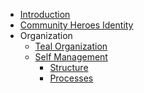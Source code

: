 <!-- docs/_sidebar.md -->

* [Introduction](/)
* [Community Heroes Identity](identity.md)
* Organization
    * [Teal Organization](teal.md)
    * [Self Management](selfmanagement.md)
        * [Structure](structure.md)
        * [Processes](processes.md)
